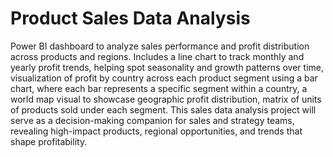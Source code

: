 # Product Sales Data Analysis

Power BI dashboard to analyze sales performance and profit distribution across products and regions. Includes a line chart to track monthly and yearly profit trends, helping spot seasonality and growth patterns over time,  visualization of profit by country across each product segment using a bar chart, where each bar represents a specific segment within a country, a world map visual to showcase geographic profit distribution, matrix of units of products sold under each segment. This sales data analysis project will serve as a decision-making companion for sales and strategy teams, revealing high-impact products, regional opportunities, and trends that shape profitability.

